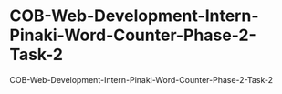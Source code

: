 # COB-Web-Development-Intern-Pinaki-Word-Counter-Phase-2-Task-2
COB-Web-Development-Intern-Pinaki-Word-Counter-Phase-2-Task-2
